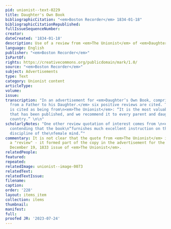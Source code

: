 ```yaml
---
pid: unionist--text-0229
title: Daughter's Own Book
bibliographicCitation: "<em>Boston Recorder</em> 1834-01-18"
bibliographicCitationRepublished: 
fullIssueSequenceNumber: 
creator: 
dateCreated: '1834-01-18'
description: Use of a review from <em>The Unionist</em> of <em>Daughter's Own Book</em>
language: English
publisher: "<em>Boston Recorder</em>"
IsPartOf: 
rights: https://creativecommons.org/publicdomain/mark/1.0/
source: "<em>Boston Recorder</em>"
subject: Advertisements
type: Text
category: Unionist content
articleType: 
volume: 
issue: 
transcription: "In an advertisement for <em>Daughter’s Own Book, comprising letters
  from a Father to his Daughter.</em> six positive reviews are cited. The final one
  is cited as being from\n<em>The Unionist</em>: “It is the most valuable treatise
  that has been published, and we recommend it to every parent and daughter in our
  country.” \n\n"
scholarlyNotes: "One other review quotation of interest comes from \n<em>Zion’s Herald</em>,
  contending that the book\n“furnishes much excellent instruction on the culture and
  discipline of the\nfemale mind.”"
commentary: It is not clear that the quote from <em>The Unionist</em> is really from
  a "review" - it formed part of the copy in the advertisement for the book in the
  December 19, 1833 issue of <em>The Unionist</em>.
relatedPeople: 
featured: 
repeated: 
relatedImage: unionist--image-0073
relatedText: 
relatedTextIssue: 
filename: 
caption: 
order: '228'
layout: items_item
collection: items
thumbnail: 
manifest: 
full: 
proofed JR: '2023-07-24'
---
```

